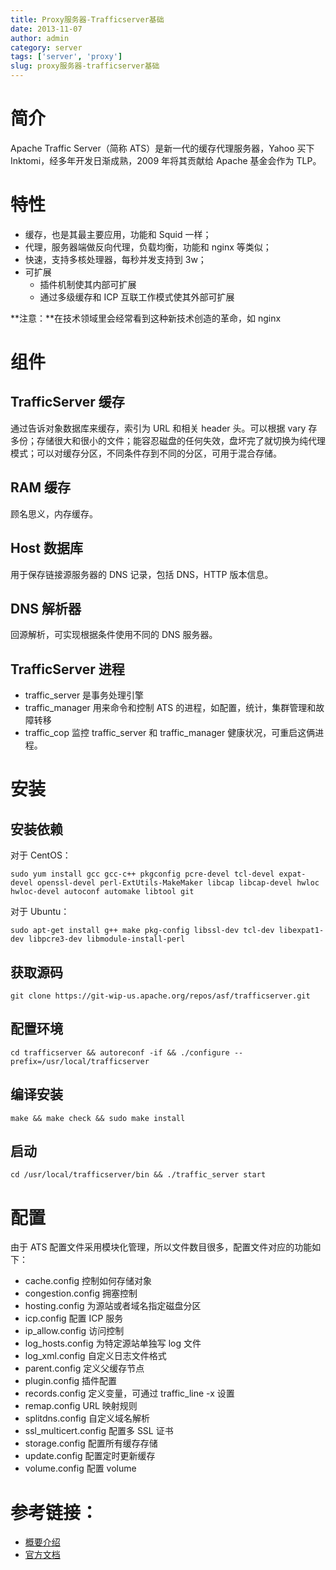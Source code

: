 ```yaml
---
title: Proxy服务器-Trafficserver基础
date: 2013-11-07
author: admin
category: server
tags: ['server', 'proxy']
slug: proxy服务器-trafficserver基础
---
```


# 简介

Apache Traffic
Server（简称 ATS）是新一代的缓存代理服务器，Yahoo 买下 Inktomi，经多年开发日渐成熟，2009 年将其贡献给 Apache 基金会作为 TLP。

# 特性

- 缓存，也是其最主要应用，功能和 Squid 一样；
- 代理，服务器端做反向代理，负载均衡，功能和 nginx 等类似；
- 快速，支持多核处理器，每秒并发支持到 3w；
- 可扩展
  - 插件机制使其内部可扩展
  - 通过多级缓存和 ICP 互联工作模式使其外部可扩展

**注意：**在技术领域里会经常看到这种新技术创造的革命，如 nginx

# 组件

## TrafficServer 缓存

通过告诉对象数据库来缓存，索引为 URL 和相关 header 头。可以根据 vary 存多份；存储很大和很小的文件；能容忍磁盘的任何失效，盘坏完了就切换为纯代理模式；可以对缓存分区，不同条件存到不同的分区，可用于混合存储。

## RAM 缓存

顾名思义，内存缓存。

## Host 数据库

用于保存链接源服务器的 DNS 记录，包括 DNS，HTTP 版本信息。

## DNS 解析器

回源解析，可实现根据条件使用不同的 DNS 服务器。

## TrafficServer 进程

- traffic_server 是事务处理引擎
- traffic_manager 用来命令和控制 ATS 的进程，如配置，统计，集群管理和故障转移
- traffic_cop 监控 traffic_server 和 traffic_manager 健康状况，可重启这俩进程。

# 安装

## 安装依赖

对于 CentOS：

    sudo yum install gcc gcc-c++ pkgconfig pcre-devel tcl-devel expat-devel openssl-devel perl-ExtUtils-MakeMaker libcap libcap-devel hwloc hwloc-devel autoconf automake libtool git

对于 Ubuntu：

    sudo apt-get install g++ make pkg-config libssl-dev tcl-dev libexpat1-dev libpcre3-dev libmodule-install-perl

## 获取源码

    git clone https://git-wip-us.apache.org/repos/asf/trafficserver.git

## 配置环境

    cd trafficserver && autoreconf -if && ./configure --prefix=/usr/local/trafficserver

## 编译安装

    make && make check && sudo make install

## 启动

    cd /usr/local/trafficserver/bin && ./traffic_server start

# 配置

由于 ATS 配置文件采用模块化管理，所以文件数目很多，配置文件对应的功能如下：

- cache.config 控制如何存储对象
- congestion.config 拥塞控制
- hosting.config 为源站或者域名指定磁盘分区
- icp.config 配置 ICP 服务
- ip_allow.config 访问控制
- log_hosts.config 为特定源站单独写 log 文件
- log_xml.config 自定义日志文件格式
- parent.config 定义父缓存节点
- plugin.config 插件配置
- records.config 定义变量，可通过 traffic_line -x 设置
- remap.config URL 映射规则
- splitdns.config 自定义域名解析
- ssl_multicert.config 配置多 SSL 证书
- storage.config 配置所有缓存存储
- update.config 配置定时更新缓存
- volume.config 配置 volume

# 参考链接：

- [概要介绍](http://ostatic.com/blog/guest-post-yahoos-cloud-team-open-sources-traffic-server)
- [官方文档](https://trafficserver.readthedocs.org/en/latest/reference/configuration/index.en.html)
